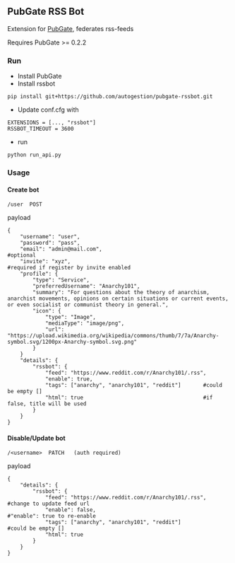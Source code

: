## PubGate RSS Bot
Extension for [PubGate](https://github.com/autogestion/pubgate), federates rss-feeds

Requires PubGate >= 0.2.2
### Run

 - Install PubGate
 - Install rssbot
 ```
 pip install git+https://github.com/autogestion/pubgate-rssbot.git

```
 - Update conf.cfg with
```
EXTENSIONS = [..., "rssbot"]
RSSBOT_TIMEOUT = 3600
```
 - run 
```
python run_api.py

```


### Usage

#### Create bot
```
/user  POST
```
payload
```
{
	"username": "user",
	"password": "pass",
	"email": "admin@mail.com",                                     #optional
	"invite": "xyz",                                               #required if register by invite enabled
	"profile": {
		"type": "Service",
		"preferredUsername": "Anarchy101",
		"summary": "For questions about the theory of anarchism, anarchist movements, opinions on certain situations or current events, or even socialist or communist theory in general.",
	    "icon": {
	        "type": "Image",
	        "mediaType": "image/png",
	        "url": "https://upload.wikimedia.org/wikipedia/commons/thumb/7/7a/Anarchy-symbol.svg/1200px-Anarchy-symbol.svg.png"
	    }		
	}
	"details": {
		"rssbot": {
			"feed": "https://www.reddit.com/r/Anarchy101/.rss",
			"enable": true,
			"tags": ["anarchy", "anarchy101", "reddit"]       #could be empty []
			"html": true                                      #if false, title will be used
		}
	}
}
```

#### Disable/Update bot
```
/<username>  PATCH   (auth required)
```
payload
```
{
    "details": {
        "rssbot": {
            "feed": "https://www.reddit.com/r/Anarchy101/.rss",           #change to update feed url
            "enable": false,                                              #"enable": true to re-enable
            "tags": ["anarchy", "anarchy101", "reddit"]                   #could be empty []
            "html": true                                                  
        }
    }
}
```
